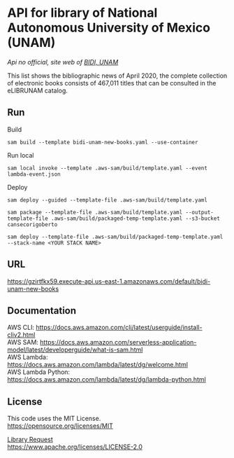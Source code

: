 # API for library of National Autonomous University of Mexico (UNAM)

*Api no official, site web of [BIDI, UNAM](https://www.bidi.unam.mx/mdb/newadq.html)*  


This list shows the bibliographic news of April 2020, the complete collection of electronic books consists of 467,011 titles that can be consulted in the eLIBRUNAM catalog.

## Run
Build
``` 
sam build --template bidi-unam-new-books.yaml --use-container
```
Run local
```
sam local invoke --template .aws-sam/build/template.yaml --event lambda-event.json 
```
Deploy
```
sam deploy --guided --template-file .aws-sam/build/template.yaml
```
```
sam package --template-file .aws-sam/build/template.yaml --output-template-file .aws-sam/build/packaged-temp-template.yaml --s3-bucket cansecorigoberto
```
```
sam deploy --template-file .aws-sam/build/packaged-temp-template.yaml --stack-name <YOUR STACK NAME>
```

## URL
https://gzirtfkx59.execute-api.us-east-1.amazonaws.com/default/bidi-unam-new-books

## Documentation
AWS CLI: https://docs.aws.amazon.com/cli/latest/userguide/install-cliv2.html  
AWS SAM: https://docs.aws.amazon.com/serverless-application-model/latest/developerguide/what-is-sam.html  
AWS Lambda: https://docs.aws.amazon.com/lambda/latest/dg/welcome.html  
AWS Lambda Python: https://docs.aws.amazon.com/lambda/latest/dg/lambda-python.html

## License
This code uses the MIT License.  
https://opensource.org/licenses/MIT

[Library Request](https://3.python-requests.org/u)  
https://www.apache.org/licenses/LICENSE-2.0
